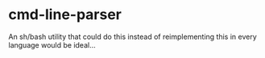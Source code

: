 # cmd-line-parser
An sh/bash utility that could do this instead of reimplementing this in every language would be ideal...
